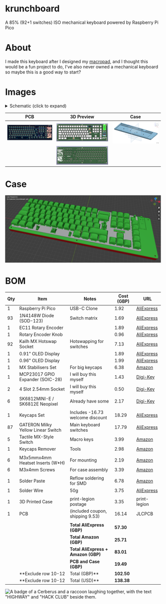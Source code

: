 # krunchboard
A 85% (92+1 switches) ISO mechanical keyboard powered by Raspberry Pi Pico

# About
I made this keyboard after I designed my [macropad](https://github.com/RadioactivePotato/krunchpad), and I thought this would be a fun project to do, I've also never owned a mechanical keyboard so maybe this is a good way to start?

# Images

<details>
<summary>Schematic (click to expand)</summary>

| Schematic |
|-----------|
| ![Schematic](assets/schematic.png) |

</details>

| PCB | 3D Preview | Case |
|-----|------------|------|
| ![PCB](assets/pcb.png) | ![3D-Front](assets/3dfront.png) | ![Baseplate](assets/cad-v1.png) |
| | ![3D-Back](assets/3dback.png) | |

# Case

 ![](assets/case.png)

# BOM
| Qty | Item                               | Notes                             | Cost (GBP) | URL                                                                                  |
|-----|------------------------------------|-----------------------------------|------------|--------------------------------------------------------------------------------------|
| 1   | Raspberry Pi Pico                  | USB-C Clone                       | 1.92       | [AliExpress](https://www.aliexpress.com/item/1005006067365069.html)                 |
| 93  | 1N4148W Diode (SOD-123)            | Switch matrix                     | 1.69       | [AliExpress](https://www.aliexpress.com/item/1005009063199018.html)                 |
| 1   | EC11 Rotary Encoder                |                                   | 1.89       | [AliExpress](https://www.aliexpress.com/item/1005008413622715.html)                 |
| 1   | Rotary Encoder Knob                |                                   | 0.96       | [AliExpress](https://www.aliexpress.com/item/1005008413622715.html)                 |
| 92  | Kailh MX Hotswap Socket           | Hotswapping for switches          | 7.13       | [AliExpress](https://www.aliexpress.com/item/1005004290562374.html)                 |
| 1   | 0.91" OLED Display                 |                                   | 1.89       | [AliExpress](https://www.aliexpress.com/item/1005008640132638.html)                 |
| 1   | 0.96" OLED Display                 |                                   | 1.99       | [AliExpress](https://www.aliexpress.com/item/1005007772649282.html)                 |
| 1   | MX Stabilisers Set                | For big keycaps                   | 6.38       | [Amazon](https://www.amazon.co.uk/gp/product/B0FGHP1QQN)                            |
| 1   | MCP23017 GPIO Expander (SOIC-28)  | I will buy this myself            | 1.43       | [Digi-Key](https://www.digikey.co.uk/en/products/detail/microchip-technology/MCP23017-E-SO/894271) |
| 2   | 4 Slot 2.54mm Socket              | I will buy this myself            | 0.50       | [Digi-Key](https://www.digikey.co.uk/en/products/detail/adam-tech/RS1-04-G/9829303) |
| 6   | SK6812MINI-E / SK6812E Neopixel   | Already have some                 | 2.17       | [Digi-Key](https://www.digikey.co.uk/en/products/detail/adafruit-industries-llc/4960/14302512) |
|     |                                    |                                   |            |                                                                                      |
| 1   | Keycaps Set                        | Includes -16.73 welcome discount | 18.29      | [AliExpress](https://www.aliexpress.com/item/1005007320960510.html)                 |
| 87  | GATERON Milky Yellow Linear Switch| Main keyboard switches            | 17.79      | [AliExpress](https://www.aliexpress.com/item/1005006425450443.html)                 |
| 5   | Tactile MX-Style Switch           | Macro keys                        | 3.99       | [Amazon](https://www.amazon.co.uk/dp/B0DSJ21RDS)                                    |
| 1   | Keycaps Remover                   | Tools                             | 2.98       | [Amazon](https://www.amazon.co.uk/gp/product/B0CVM8HSFX)                             |
|     |                                    |                                   |            |                                                                                      |
| 6   | M3x5mmx4mm Heatset Inserts (W\*H) | For mounting                      | 2.19       | [Amazon](https://www.amazon.co.uk/dp/B0D1WVNW3G)                                    |
| 6   | M3x4mm Screws                     | For case assembly                 | 3.39       | [Amazon](https://www.amazon.co.uk/dp/B0DRGVKT3R)                                    |
|     |                                    |                                   |            |                                                                                      |
| 1   | Solder Paste                      | Reflow soldering for SMD          | 6.78       | [Amazon](https://www.amazon.co.uk/dp/B0DJX4D5BK)                                    |
| 1   | Solder Wire                       | 50g                               | 3.75       | [AliExpress](https://www.aliexpress.com/item/1005008053204920.html)                 |
|     |                                    |                                   |            |                                                                                      |
| 1   | 3D Printed Case                   | print-legion postage              | 3.35       | print-legion                                                                        |
| 1   | PCB                                | (included coupon, shipping 9.53) | 16.14      | JLCPCB                                                                              |
|     |                                    |                                   |            |                                                                                      |
|     |                                    | **Total AliExpress (GBP)**        | **57.30**  |                                                                                      |
|     |                                    | **Total Amazon (GBP)**            | **25.71**  |                                                                                      |
|     |                                    | **Total AliExpress + Amazon (GBP)**| **83.01**  |                                                                                      |
|     |                                    | **PCB and Case (GBP)**            | **19.49**  |                                                                                      |
|     | **Exclude row 10-12                | Total (GBP)**                     | **102.50** |                                                                                      |
|     | **Exclude row 10-12                | Total (USD)**                     | **138.38** |                                                                                      |


![A badge of a Cerberus and a raccoon laughing together, with the text "HIGHWAY" and "HACK CLUB" beside them.](https://hc-cdn.hel1.your-objectstorage.com/s/v3/0bbcca68ffa3845300bb76940f8ad91fd53d2d68_06-30-2025-1618.png)
